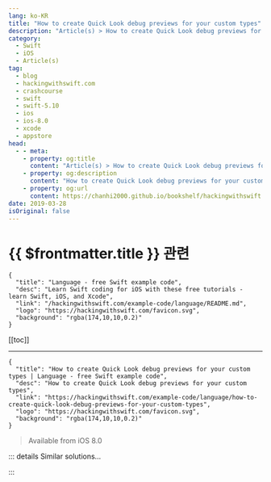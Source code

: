 ```yaml
---
lang: ko-KR
title: "How to create Quick Look debug previews for your custom types"
description: "Article(s) > How to create Quick Look debug previews for your custom types"
category:
  - Swift
  - iOS
  - Article(s)
tag: 
  - blog
  - hackingwithswift.com
  - crashcourse
  - swift
  - swift-5.10
  - ios
  - ios-8.0
  - xcode
  - appstore
head:
  - - meta:
    - property: og:title
      content: "Article(s) > How to create Quick Look debug previews for your custom types"
    - property: og:description
      content: "How to create Quick Look debug previews for your custom types"
    - property: og:url
      content: https://chanhi2000.github.io/bookshelf/hackingwithswift.com/example-code/language/how-to-create-quick-look-debug-previews-for-your-custom-types.html
date: 2019-03-28
isOriginal: false
---
```


# {{ $frontmatter.title }} 관련

```component VPCard
{
  "title": "Language - free Swift example code",
  "desc": "Learn Swift coding for iOS with these free tutorials - learn Swift, iOS, and Xcode",
  "link": "/hackingwithswift.com/example-code/language/README.md",
  "logo": "https://hackingwithswift.com/favicon.svg",
  "background": "rgba(174,10,10,0.2)"
}
```

[[toc]]

---

```component VPCard
{
  "title": "How to create Quick Look debug previews for your custom types | Language - free Swift example code",
  "desc": "How to create Quick Look debug previews for your custom types",
  "link": "https://hackingwithswift.com/example-code/language/how-to-create-quick-look-debug-previews-for-your-custom-types",
  "logo": "https://hackingwithswift.com/favicon.svg",
  "background": "rgba(174,10,10,0.2)"
}
```

> Available from iOS 8.0

<!-- TODO: 작성 -->

<!-- 
Xcode’s Quick Look debugging allows us to visually preview the value of our types, and is capable of showing numbers, strings, attributed strings, colors, images, PDFs, Bezier paths, and more.

By default your custom types don’t have a Quick Look preview, so you won’t see anything useful. But if you add the `debugQuickLookObject()` method to your type then you can return something you want from there to have it show up in Xcode:

```swift
class User {
    var name = "Duane Dibbley"
    var age = 28

    @objc func debugQuickLookObject() -> Any? {
        return "My name is \(name) and I'm \(age)."
    }
}
```

That will show a string inside Xcode, but you could also format the string with attributes, create an image of your game board, and so on.

-->

::: details Similar solutions…

<!--
/quick-start/swiftui/how-to-use-state-inside-swiftui-previews-using-previewable">How to use @State inside SwiftUI previews using @Previewable 
/example-code/libraries/how-to-preview-files-using-quick-look-and-qlpreviewcontroller">How to preview files using Quick Look and QLPreviewController 
/example-code/system/how-to-run-code-when-your-app-is-terminated">How to run code when your app is terminated 
/example-code/libraries/how-to-make-empty-uitableviews-look-more-attractive-using-dznemptydataset">How to make empty UITableViews look more attractive using DZNEmptyDataSet 
/example-code/location/how-to-look-up-a-location-with-mklocalsearchrequest">How to look up a location with MKLocalSearch.Request</a>
-->

:::

